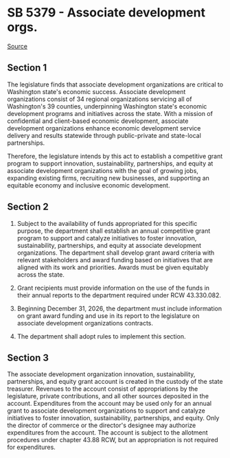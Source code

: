 # SB 5379 - Associate development orgs.

[Source](http://lawfilesext.leg.wa.gov/biennium/2023-24/Pdf/Bills/Senate%20Bills/5379.pdf)

## Section 1
The legislature finds that associate development organizations are critical to Washington state's economic success. Associate development organizations consist of 34 regional organizations servicing all of Washington's 39 counties, underpinning Washington state's economic development programs and initiatives across the state. With a mission of confidential and client-based economic development, associate development organizations enhance economic development service delivery and results statewide through public-private and state-local partnerships.

Therefore, the legislature intends by this act to establish a competitive grant program to support innovation, sustainability, partnerships, and equity at associate development organizations with the goal of growing jobs, expanding existing firms, recruiting new businesses, and supporting an equitable economy and inclusive economic development.

## Section 2
1. Subject to the availability of funds appropriated for this specific purpose, the department shall establish an annual competitive grant program to support and catalyze initiatives to foster innovation, sustainability, partnerships, and equity at associate development organizations. The department shall develop grant award criteria with relevant stakeholders and award funding based on initiatives that are aligned with its work and priorities. Awards must be given equitably across the state.

2. Grant recipients must provide information on the use of the funds in their annual reports to the department required under RCW 43.330.082.

3. Beginning December 31, 2026, the department must include information on grant award funding and use in its report to the legislature on associate development organizations contracts.

4. The department shall adopt rules to implement this section.

## Section 3
The associate development organization innovation, sustainability, partnerships, and equity grant account is created in the custody of the state treasurer. Revenues to the account consist of appropriations by the legislature, private contributions, and all other sources deposited in the account. Expenditures from the account may be used only for an annual grant to associate development organizations to support and catalyze initiatives to foster innovation, sustainability, partnerships, and equity. Only the director of commerce or the director's designee may authorize expenditures from the account. The account is subject to the allotment procedures under chapter 43.88 RCW, but an appropriation is not required for expenditures.
